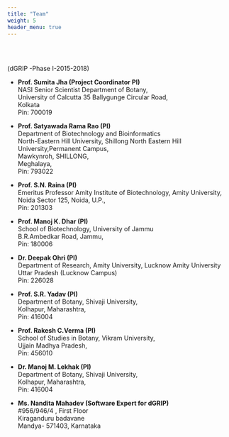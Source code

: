 ```yaml
---
title: "Team"
weight: 5
header_menu: true
---
```


<br/><br/>

(dGRIP -Phase I-2015-2018)

- **Prof. Sumita Jha (Project Coordinator PI)** \
  NASI Senior Scientist Department of Botany, \
  University of Calcutta 35 Ballygunge Circular Road,\
  Kolkata \
  Pin: 700019

- **Prof. Satyawada Rama Rao (PI)** \
  Department of Biotechnology and Bioinformatics \
  North-Eastern Hill University, Shillong North Eastern Hill University,Permanent Campus, \
  Mawkynroh, SHILLONG, \
  Meghalaya, \
  Pin: 793022

- **Prof. S.N. Raina (PI)** \
  Emeritus Professor
  Amity Institute of Biotechnology, Amity University,\
  Noida Sector 125, Noida, U.P., \
  Pin: 201303

- **Prof. Manoj K. Dhar (PI)** \
  School of Biotechnology, University of Jammu \
  B.R.Ambedkar Road, Jammu, \
  Pin: 180006

- **Dr. Deepak Ohri (PI)** \
  Department of Research, Amity University, Lucknow Amity University \
  Uttar Pradesh (Lucknow Campus) \
  Pin: 226028

- **Prof. S.R. Yadav (PI)** \
  Department of Botany, Shivaji University,\
  Kolhapur, Maharashtra,\
  Pin: 416004

- **Prof. Rakesh C.Verma (PI)** \
  School of Studies in Botany, Vikram University,\
  Ujjain Madhya Pradesh,\
  Pin: 456010

- **Dr. Manoj M. Lekhak (PI)** \
  Department of Botany, Shivaji University,\
  Kolhapur, Maharashtra,\
  Pin: 416004

- **Ms. Nandita Mahadev (Software Expert for dGRIP)** \
  #956/946/4 , First Floor \
  Kiraganduru badavane \
  Mandya- 571403, Karnataka
